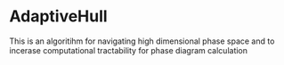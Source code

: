 # AdaptiveHull
This is an algoritihm for navigating high dimensional phase space and to incerase computational tractability for phase diagram calculation
